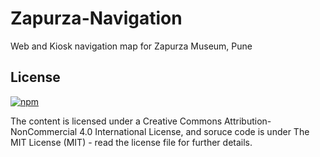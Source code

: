 # Zapurza-Navigation
Web and Kiosk navigation map for Zapurza Museum, Pune


## License
[![npm](https://i.creativecommons.org/l/by-nc/4.0/88x31.png)](http://creativecommons.org/licenses/by-nc/4.0/)

The content is licensed under a Creative Commons Attribution-NonCommercial 4.0 International License, and soruce code is under The MIT License (MIT) - read the license file for further details.
